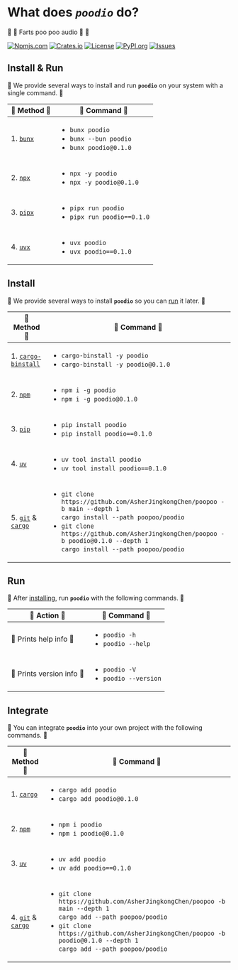 # What does _**`poodio`**_ do?

💩 💨 Farts poo poo audio 💨 💩

[![Npmjs.com](https://img.shields.io/npm/v/poodio?style=for-the-badge&label=NPMJS&logo=npm&logoColor=%23c33&labelColor=%23333&color=%23c33)](https://www.npmjs.com/package/poodio)
[![Crates.io](https://img.shields.io/crates/v/poodio?style=for-the-badge&label=CRATES&logo=docs.rs&logoColor=%23fc3&labelColor=%23333&color=%23fc3)](https://docs.rs/poodio)
[![License](https://img.shields.io/crates/l/poodio?style=for-the-badge&label=LICENSE&logo=opensourceinitiative&logoColor=%23fff&labelColor=%23333&color=%234a3)](https://docs.rs/crate/poodio/latest/source/LICENSE.txt)
[![PyPI.org](https://img.shields.io/pypi/v/poodio?style=for-the-badge&label=PYPI&logo=pypi&logoColor=%23fc4&labelColor=%23333&color=%2337a)](https://pypi.org/project/poodio/)
[![Issues](https://img.shields.io/github/issues/AsherJingkongChen/poopoo?style=for-the-badge&label=ISSUES&logo=github&logoColor=%23fff&labelColor=%23333&color=%23eee)](https://github.com/AsherJingkongChen/poopoo/issues)

## Install & Run

💩 We provide several ways to install and run **`poodio`** on your system with a single command. 💩

| 💩 Method 💩                                        | 💩 Command 💩                                                                           |
| --------------------------------------------------- | --------------------------------------------------------------------------------------- |
| 1. [`bunx`](https://bun.sh/)                        | <ul><li>`bunx poodio`</li><li>`bunx --bun poodio`</li><li>`bunx poodio@0.1.0`</li></ul> |
| 2. [`npx`](https://nodejs.org/en/download/)         | <ul><li>`npx -y poodio`</li><li>`npx -y poodio@0.1.0`</li></ul>                         |
| 3. [`pipx`](https://pypi.org/project/pipx/)         | <ul><li>`pipx run poodio`</li><li>`pipx run poodio==0.1.0`</li></ul>                    |
| 4. [`uvx`](https://docs.astral.sh/uv/#installation) | <ul><li>`uvx poodio`</li><li>`uvx poodio==0.1.0`</li></ul>                              |

## Install

💩 We provide several ways to install **`poodio`** so you can [run](#run) it later. 💩

| 💩 Method 💩                                                                                                             | 💩 Command 💩                                                                                                                                                                                                                                                         |
| ------------------------------------------------------------------------------------------------------------------------ | --------------------------------------------------------------------------------------------------------------------------------------------------------------------------------------------------------------------------------------------------------------------- |
| 1. [`cargo-binstall`](https://github.com/cargo-bins/cargo-binstall?tab=readme-ov-file#installation)                      | <ul><li>`cargo-binstall -y poodio`</li><li>`cargo-binstall -y poodio@0.1.0`</li></ul>                                                                                                                                                                                 |
| 2. [`npm`](https://nodejs.org/en/download/)                                                                              | <ul><li>`npm i -g poodio`</li><li>`npm i -g poodio@0.1.0` </li></ul>                                                                                                                                                                                                  |
| 3. [`pip`](https://pip.pypa.io/en/stable/installation/)                                                                  | <ul><li>`pip install poodio`</li><li>`pip install poodio==0.1.0`</li></ul>                                                                                                                                                                                            |
| 4. [`uv`](https://docs.astral.sh/uv/#installation)                                                                       | <ul><li>`uv tool install poodio`</li><li>`uv tool install poodio==0.1.0`</li></ul>                                                                                                                                                                                    |
| 5. [`git`](https://git-scm.com/downloads) & [`cargo`](https://doc.rust-lang.org/cargo/getting-started/installation.html) | <ul><li>`git clone https://github.com/AsherJingkongChen/poopoo -b main --depth 1`<br>`cargo install --path poopoo/poodio`</li><li>`git clone https://github.com/AsherJingkongChen/poopoo -b poodio@0.1.0 --depth 1`<br>`cargo install --path poopoo/poodio`</li></ul> |

## Run

💩 After [installing](#install), run **`poodio`** with the following commands. 💩

| 💩 Action 💩              | 💩 Command 💩                                            |
| ------------------------- | -------------------------------------------------------- |
| 💩 Prints help info 💩    | <ul><li>`poodio -h`</li><li>`poodio --help`</li></ul>    |
| 💩 Prints version info 💩 | <ul><li>`poodio -V`</li><li>`poodio --version`</li></ul> |

## Integrate

💩 You can integrate **`poodio`** into your own project with the following commands. 💩

| 💩 Method 💩                                                                                                             | 💩 Command 💩                                                                                                                                                                                                                                                 |
| ------------------------------------------------------------------------------------------------------------------------ | ------------------------------------------------------------------------------------------------------------------------------------------------------------------------------------------------------------------------------------------------------------- |
| 1. [`cargo`](https://doc.rust-lang.org/cargo/getting-started/installation.html)                                          | <ul><li>`cargo add poodio`</li><li>`cargo add poodio@0.1.0`</li></ul>                                                                                                                                                                                         |
| 2. [`npm`](https://nodejs.org/en/download/)                                                                              | <ul><li>`npm i poodio`</li><li>`npm i poodio@0.1.0` </li></ul>                                                                                                                                                                                                |
| 3. [`uv`](https://docs.astral.sh/uv/#installation)                                                                       | <ul><li>`uv add poodio`</li><li>`uv add poodio==0.1.0`</li></ul>                                                                                                                                                                                              |
| 4. [`git`](https://git-scm.com/downloads) & [`cargo`](https://doc.rust-lang.org/cargo/getting-started/installation.html) | <ul><li>`git clone https://github.com/AsherJingkongChen/poopoo -b main --depth 1`<br>`cargo add --path poopoo/poodio`</li><li>`git clone https://github.com/AsherJingkongChen/poopoo -b poodio@0.1.0 --depth 1`<br>`cargo add --path poopoo/poodio`</li></ul> |
